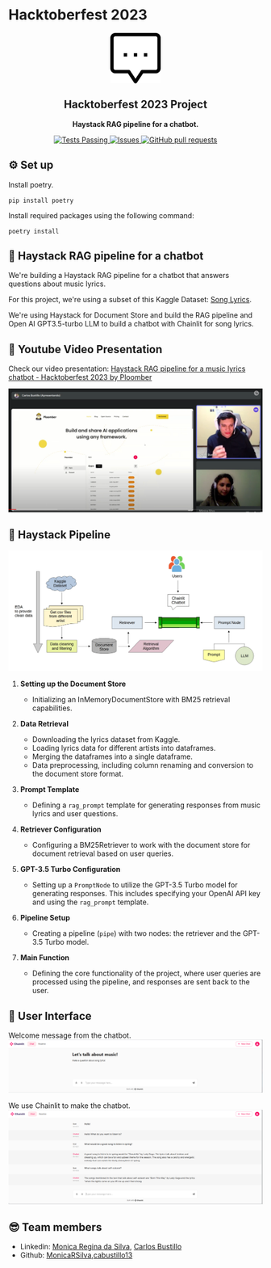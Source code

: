 # Hacktoberfest 2023

<p align="center">
 <img width="100px" src="https://github.com/cabustillo13/RAG_Haystack_Chatbot/blob/main/images/chatbot.svg" align="center" alt="RAG_Haystack_Chatbot" />
 <h2 align="center">Hacktoberfest 2023 Project</h2>
 <p align="center"><b>Haystack RAG pipeline for a chatbot.</b></p>

</p>
  <p align="center">
    <a href="https://github.com/cabustillo13/RAG_Haystack_Chatbot/actions/new">
      <img alt="Tests Passing" src="https://github.com/anuraghazra/github-readme-stats/workflows/Test/badge.svg" />
    </a>
        <a href="https://github.com/cabustillo13/RAG_Haystack_Chatbot/issues">
      <img alt="Issues" src="https://img.shields.io/github/issues/cabustillo13/RAG_Haystack_Chatbot?color=0088ff" />
    </a>
    <a href="https://github.com/cabustillo13/RAG_Haystack_Chatbot/pulls">
      <img alt="GitHub pull requests" src="https://img.shields.io/github/issues-pr/cabustillo13/RAG_Haystack_Chatbot?color=0088ff" />
    </a>
    <br />
    <p align="center">
  </p>
</p>

## ⚙️ Set up
Install poetry.
```
pip install poetry
```

Install required packages using the following command:
```
poetry install
```

## 📍 Haystack RAG pipeline for a chatbot

We're building a Haystack RAG pipeline for a chatbot that answers questions about music lyrics.

For this project, we're using a subset of this Kaggle Dataset: [Song Lyrics](https://www.kaggle.com/datasets/deepshah16/song-lyrics-dataset).

We're using Haystack for Document Store and build the RAG pipeline and Open AI GPT3.5-turbo LLM to build a chatbot with Chainlit for song lyrics.

## 🎥 Youtube Video Presentation

Check our video presentation: [Haystack RAG pipeline for a music lyrics chatbot - Hacktoberfest 2023 by Ploomber](https://www.youtube.com/watch?v=Cj_AVa8kpE0)

![Youtube Screenshot](docs/youtube_screenshot.PNG)

## 🙌 Haystack Pipeline

![Pipeline Process](docs/Pipeline_Process_Presentation.jpg)

1. **Setting up the Document Store**
   - Initializing an InMemoryDocumentStore with BM25 retrieval capabilities.

2. **Data Retrieval**
   - Downloading the lyrics dataset from Kaggle.
   - Loading lyrics data for different artists into dataframes.
   - Merging the dataframes into a single dataframe.
   - Data preprocessing, including column renaming and conversion to the document store format.

3. **Prompt Template**
   - Defining a `rag_prompt` template for generating responses from music lyrics and user questions.

4. **Retriever Configuration**
   - Configuring a BM25Retriever to work with the document store for document retrieval based on user queries.

5. **GPT-3.5 Turbo Configuration**
   - Setting up a `PromptNode` to utilize the GPT-3.5 Turbo model for generating responses. This includes specifying your OpenAI API key and using the `rag_prompt` template.

6. **Pipeline Setup**
   - Creating a pipeline (`pipe`) with two nodes: the retriever and the GPT-3.5 Turbo model.

7. **Main Function**
   - Defining the core functionality of the project, where user queries are processed using the pipeline, and responses are sent back to the user.

## 📩 User Interface

Welcome message from the chatbot.
![Graphic User Interface](docs/gui_0.PNG)

We use Chainlit to make the chatbot.
![Graphic User Interface](docs/gui_1.PNG)

## 😎 Team members

- Linkedin: [Monica Regina da Silva](https://www.linkedin.com/in/monicasil/), [Carlos Bustillo](https://www.linkedin.com/in/carlos-bustillo/)
- Github: [MonicaRSilva](https://github.com/MonicaRSilva),[cabustillo13](https://github.com/cabustillo13)

